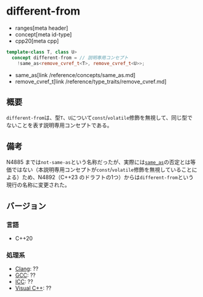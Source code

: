 # different-from
* ranges[meta header]
* concept[meta id-type]
* cpp20[meta cpp]

```cpp
template<class T, class U>
  concept different-from = // 説明専用コンセプト
    !same_as<remove_cvref_t<T>, remove_cvref_t<U>>;
```
* same_as[link /reference/concepts/same_as.md]
* remove_cvref_t[link /reference/type_traits/remove_cvref.md]

## 概要
`different-from`は、型`T`、`U`について`const`/`volatile`修飾を無視して、同じ型でないことを表す説明専用コンセプトである。


## 備考
N4885 までは`not-same-as`という名称だったが、実際には[`same_as`](/reference/concepts/same_as.md)の否定とは等価ではない（本説明専用コンセプトが`const`/`volatile`修飾を無視していることによる）ため、N4892（C++23 のドラフトの1つ）からは`different-from`という現行の名称に変更された。


## バージョン
### 言語
- C++20

### 処理系
- [Clang](/implementation.md#clang): ??
- [GCC](/implementation.md#gcc): ??
- [ICC](/implementation.md#icc): ??
- [Visual C++](/implementation.md#visual_cpp): ??

